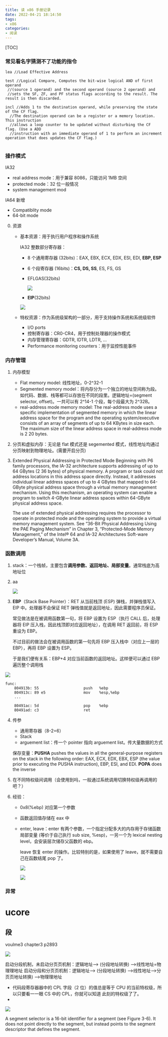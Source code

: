 ```yaml
---
title: 读 x86 手册记录
date: 2022-04-21 18:14:50
tags:
- x86
categories:
- 阅读
---
```


[TOC]

### 常见看名字猜测不了功能的指令

```
lea //Load Effective Address
  
test //Logical Compare, Computes the bit-wise logical AND of first operand 
 //(source 1 operand) and the second operand (source 2 operand) and 
 //sets the SF, ZF, and PF status flags according to the result. The result is then discarded.
 
incl //Adds 1 to the destination operand, while preserving the state of the CF flag. 
  //The destination operand can be a register or a memory location. This instruction 
  //allows a loop counter to be updated without disturbing the CF flag. (Use a ADD 
  //instruction with an immediate operand of 1 to perform an increment operation that does updates the CF flag.)
        
```
<!-- more -->

### 操作模式

IA32

- real address mode：用于兼容 8086，只能访问 1MB 空间
- protected mode：32 位一般情况
- system management mod

IA64 新增

- Compatiblity mode
- 64-bit mode

0. 资源

    - 基本资源：用于执行用户程序和操作系统

      IA32 整数部分寄存器：

      - 8 个通用寄存器 (32bits)：EAX, EBX, ECX, EDX, ESI, EDI, **EBP, ESP**

      - 6 个段寄存器 (16bits)：**CS, DS, SS**, ES, FS, GS

      - EFLGAS(32bits)

        ![](https://raw.githubusercontent.com/TheRainstorm/.image-bed/main/picgo/image-20211002160142600.png)

      - **EIP**(32bits)

      ![](https://raw.githubusercontent.com/TheRainstorm/.image-bed/main/picgo/image-20210930192852848.png)

    - 特权资源：作为系统级架构的一部分，用于支持操作系统和系统级软件

      - I/O ports
      - 控制寄存器：CR0-CR4，用于控制处理器的操作模式
      - 内存管理寄存器：GDTR, IDTR, LDTR, ...
      - Performance monitoring counters：用于监控性能事件

### 内存管理

1. 内存模型

   - Flat memory model: 线性地址，0-2^32-1
   - Segmented memory model：将内存分为一个独立的地址空间称为段。如代码、数据、栈等都可以存放在不同的段里。逻辑地址=(segment selector, offset)。一共可以有 2\^14-1 个段，每个段最大为 2\^32B。
   - real-address mode memory model: The real-address mode uses a specific implementation of segmented memory in which the linear address space for the program and the operating system/executive consists of an array of segments of up to 64 KBytes in size each. The maximum size of the linear address space in real-address mode is 2 20  bytes.

2. 分页和虚拟内存：无论是 flat 模式还是 segemented 模式，线性地址均通过分页映射到物理地址。(需要开启分页)

3. Extended Physical Addressing in Protected Mode Beginning with P6 family processors, the IA-32 architecture supports addressing of up to 64 GBytes (2 36  bytes) of physical memory. A program or task could not address locations in this address space directly. Instead, it addresses individual linear address spaces of up to 4 GBytes that mapped to 64-GByte physical address space through a virtual memory management mechanism. Using this mechanism, an operating system can enable a program to switch 4-GByte linear address spaces within 64-GByte physical address space.

   The use of extended physical addressing requires the processor to operate in protected mode and the operating system to provide a virtual memory management system. See “36-Bit Physical Addressing Using the PAE Paging Mechanism” in Chapter 3, “Protected-Mode Memory Management,” of the Intel® 64 and IA-32 Architectures Soft-ware Developer’s Manual, Volume 3A.

### 函数调用

1. stack：一个栈帧，主要包含**调用参数、返回地址、局部变量**。通常栈底为高地址位

2. aa

   ![](https://raw.githubusercontent.com/TheRainstorm/.image-bed/main/picgo/image-20210930204559095.png)

2. **EBP**（Stack Base Pointer）：RET 从当前栈顶 (ESP) 弹栈，并弹栈值写入 EIP 中。处理器不会保证 RET 弹栈值就是返回地址，因此需要程序员保证。

   常见做法是在被调用函数第一句，将 EBP 设置为 ESP（执行 CALL 后，处理器将 EIP 压入栈，因此栈顶即对应返回地址），在调用 RET 返回前，将 ESP 重设为 EBP。

   不过目前的做法会在被调用函数的第一句先将 EBP 压入栈中（对应上一层的 EBP），再将 EBP 设置为 ESP。

   于是我们便有关系：EBP+4 对应当前函数的返回地址。这样便可以通过 EBP 遍历整个调用栈

  ![](https://raw.githubusercontent.com/TheRainstorm/.image-bed/main/picgo/image-20210930201734433.png)

   ```assembly
   func:
       804913b: 55                    push   %ebp
       804913c: 89 e5                 mov    %esp,%ebp
       ...
   
       80491ac: 5d                    pop    %ebp
       80491ad: c3                    ret    
   ```

4. 传参

   - 通用寄存器（8-2=6）
   - Stack
   - arguement list：传一个 pointer 指向 arguement list。传大量数据的方式

   保存变量：**PUSHA** pushes the values in all the general-purpose registers on the stack in the following order: EAX, ECX, EDX, EBX, ESP  (the value prior to executing the PUSHA instruction), EBP, ESI, and EDI.  **POPA** does the inverse

5. 在不同特权级间调用（会使用到吗，一般通过系统调用切换特权级再调用的吧？）

6. 经验：

   - 0x8(%ebp) 对应第一个参数

   - 函数返回值存储在 eax 中

   - enter, leave：enter 有两个参数，一个指定分配多大的内存用于存储函数局部变量 (等价于自己执行 sub size, %esp)，一另一个为 lexical nesting level，会安装层次储存父函数的 ebp。

     leave 恢复 enter 的操作。比较特别的是，如果使用了 leave，就不需要自己在函数结尾 pop 了。

     ![](https://raw.githubusercontent.com/TheRainstorm/.image-bed/main/picgo/image-20211002161725203.png)

     ![](https://raw.githubusercontent.com/TheRainstorm/.image-bed/main/picgo/image-20211002161700529.png)

### 异常

# ucore

## 段

voulme3 chapter3 p2893

![](https://raw.githubusercontent.com/TheRainstorm/.image-bed/main/picgo/20230210225747.png)

启动分段机制，未启动分⻚页机制：逻辑地址--> (分段地址转换) -->线性地址=物理理地址
启动分段和分⻚页机制：逻辑地址--> (分段地址转换) -->线性地址-->分⻚页地址转换) -->物理理地址

- 代码段寄存器器中的 CPL 字段（2 位）的值总是等于 CPU 的当前特权级，所以只要看⼀一眼 CS 中的 CPL，你就可以知道 此刻的特权级了了。
-

![](https://raw.githubusercontent.com/TheRainstorm/.image-bed/main/picgo/20230210225836.png)

A segment selector is a 16-bit identifier for a segment (see Figure 3-6). It does not point directly to the segment, but instead points to the segment descriptor that defines the segment.
